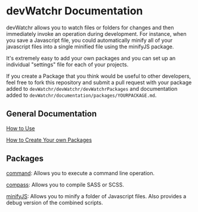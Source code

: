 devWatchr Documentation
=======================

devWatchr allows you to watch files or folders for changes and then immediately invoke an operation during development. For instance, when you save a Javascript file, you could automatically minify all of your javascript files into a single minified file using the minifyJS package.

It's extremely easy to add your own packages and you can set up an individual "settings" file for each of your projects.

If you create a Package that you think would be useful to other developers, feel free to fork this repository and submit a pull request with your package added to ``devWatchr/devWatchr/devWatchrPackages`` and documentation added to ``devWatchr/documentation/packages/YOURPACKAGE.md``.

General Documentation
---------------------

[How to Use](https://github.com/matthewkremer/devWatchr/blob/master/documentation/howtouse.md)

[How to Create Your own Packages](https://github.com/matthewkremer/devWatchr/blob/master/documentation/creatingpackages.md)

Packages
--------

[command](https://github.com/matthewkremer/devWatchr/blob/master/documentation/packages/command.md): Allows you to execute a command line operation.

[compass](https://github.com/matthewkremer/devWatchr/blob/master/documentation/packages/compass.md): Allows you to compile SASS or SCSS.

[minifyJS](https://github.com/matthewkremer/devWatchr/blob/master/documentation/packages/minifyJS.md): Allows you to minify a folder of Javascript files. Also provides a debug version of the combined scripts.
